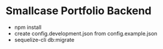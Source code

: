 # Smallcase Portfolio Backend

* npm install
* create config.development.json from config.example.json
* sequelize-cli db:migrate

